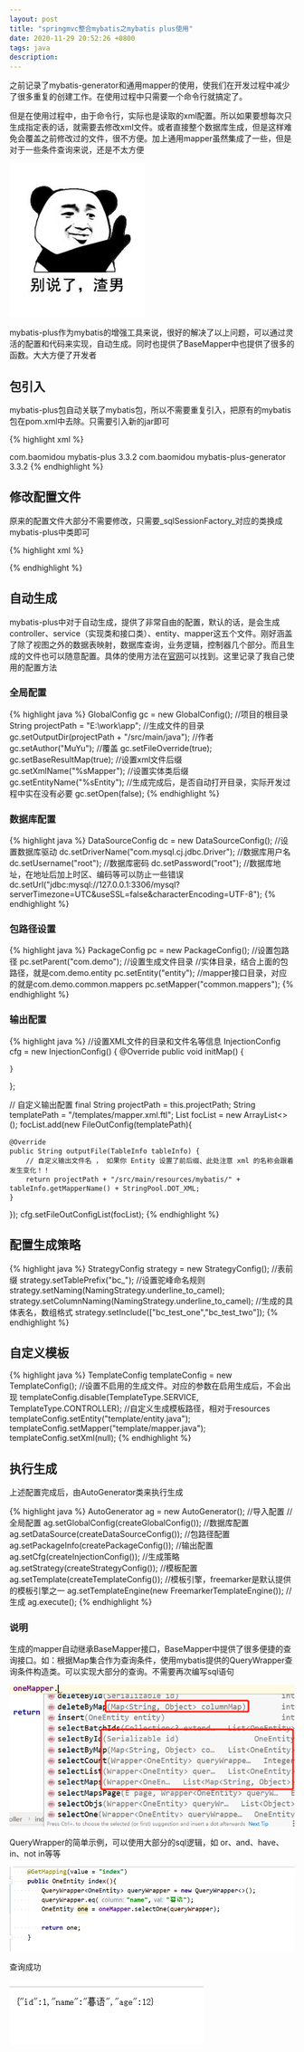 ```yaml
---
layout: post
title: "springmvc整合mybatis之mybatis plus使用"
date: 2020-11-29 20:52:26 +0800
tags: java
description: 
---
```


之前记录了mybatis-generator和通用mapper的使用，使我们在开发过程中减少了很多重复的创建工作。在使用过程中只需要一个命令行就搞定了。

但是在使用过程中，由于命令行，实际也是读取的xml配置。所以如果要想每次只生成指定表的话，就需要去修改xml文件。或者直接整个数据库生成，但是这样难免会覆盖之前修改过的文件，很不方便。加上通用mapper虽然集成了一些，但是对于一些条件查询来说，还是不太方便

![](/images/2020-11-29-1.jpg)

mybatis-plus作为mybatis的增强工具来说，很好的解决了以上问题，可以通过灵活的配置和代码来实现，自动生成。同时也提供了BaseMapper中也提供了很多的函数。大大方便了开发者

## 包引入

mybatis-plus包自动关联了mybatis包，所以不需要重复引入，把原有的mybatis包在pom.xml中去除。只需要引入新的jar即可

{% highlight xml %}
<!-- mybatis-plus -->
<dependency>
  <groupId>com.baomidou</groupId>
  <artifactId>mybatis-plus</artifactId>
  <version>3.3.2</version>
</dependency>
<!-- mybatis-plus代码生成器。自动生成实体、mapper等类 -->
<dependency>
  <groupId>com.baomidou</groupId>
  <artifactId>mybatis-plus-generator</artifactId>
  <version>3.3.2</version>
</dependency>
{% endhighlight %}

## 修改配置文件

原来的配置文件大部分不需要修改，只需要_sqlSessionFactory_对应的类换成mybatis-plus中类即可

{% highlight xml %}
<!-- 替换成mybatisplus中的类 -->
<bean id="sqlSessionFactory" class="com.baomidou.mybatisplus.extension.spring.MybatisSqlSessionFactoryBean">
    <property name="dataSource" ref="dataSource"></property>
    <!-- 映射路径 -->
    <property name="mapperLocations" value="classpath:mapper/*"></property>
</bean>
{% endhighlight %}

## 自动生成

mybatis-plus中对于自动生成，提供了非常自由的配置，默认的话，是会生成controller、service（实现类和接口类）、entity、mapper这五个文件。刚好涵盖了除了视图之外的数据表映射，数据库查询，业务逻辑，控制器几个部分。而且生成的文件也可以随意配置。具体的使用方法在[官网][site]可以找到。这里记录了我自己使用的配置方法

### 全局配置

{% highlight java %}
GlobalConfig gc = new GlobalConfig();
//项目的根目录
String projectPath = "E:\\work\\app";
//生成文件的目录
gc.setOutputDir(projectPath + "/src/main/java");
//作者
gc.setAuthor("MuYu");
//覆盖
gc.setFileOverride(true);
gc.setBaseResultMap(true);
//设置xml文件后缀
gc.setXmlName("%sMapper");
//设置实体类后缀
gc.setEntityName("%sEntity");
//生成完成后，是否自动打开目录，实际开发过程中实在没有必要
gc.setOpen(false);
{% endhighlight %}

### 数据库配置

{% highlight java %}
DataSourceConfig dc = new DataSourceConfig();
//设置数据库驱动
dc.setDriverName("com.mysql.cj.jdbc.Driver");
//数据库用户名
dc.setUsername("root");
//数据库密码
dc.setPassword("root");
//数据库地址，在地址后加上时区、编码等可以防止一些错误
dc.setUrl("jdbc:mysql://127.0.0.1:3306/mysql?serverTimezone=UTC&useSSL=false&characterEncoding=UTF-8");
{% endhighlight %}

### 包路径设置

{% highlight java %}
PackageConfig pc = new PackageConfig();
//设置包路径
pc.setParent("com.demo");
//设置生成文件目录
//实体目录，结合上面的包路径，就是com.demo.entity
pc.setEntity("entity");
//mapper接口目录，对应的就是com.demo.common.mappers
pc.setMapper("common.mappers");
{% endhighlight %}

### 输出配置

{% highlight java %}
//设置XML文件的目录和文件名等信息
InjectionConfig cfg = new InjectionConfig() {
    @Override
    public void initMap() {

    }
};

// 自定义输出配置
final String projectPath = this.projectPath;
String templatePath = "/templates/mapper.xml.ftl";
List<FileOutConfig> focList = new ArrayList<>();
focList.add(new FileOutConfig(templatePath){

    @Override
    public String outputFile(TableInfo tableInfo) {
        // 自定义输出文件名 ， 如果你 Entity 设置了前后缀、此处注意 xml 的名称会跟着发生变化！！
        return projectPath + "/src/main/resources/mybatis/" + tableInfo.getMapperName() + StringPool.DOT_XML;
    }
});
cfg.setFileOutConfigList(focList);
{% endhighlight %}

## 配置生成策略

{% highlight java %}
StrategyConfig strategy = new StrategyConfig();
//表前缀
strategy.setTablePrefix("bc_");
//设置驼峰命名规则
strategy.setNaming(NamingStrategy.underline_to_camel);
strategy.setColumnNaming(NamingStrategy.underline_to_camel);
//生成的具体表名，数组格式
strategy.setInclude(["bc_test_one","bc_test_two"]);
{% endhighlight %}

## 自定义模板

{% highlight java %}
TemplateConfig templateConfig = new TemplateConfig();
//设置不启用的生成文件。对应的参数在启用生成后，不会出现
templateConfig.disable(TemplateType.SERVICE, TemplateType.CONTROLLER);
//自定义生成模板路径，相对于resources
templateConfig.setEntity("template/entity.java");
templateConfig.setMapper("template/mapper.java");
templateConfig.setXml(null);
{% endhighlight %}

## 执行生成

上述配置完成后，由AutoGenerator类来执行生成

{% highlight java %}
AutoGenerator ag = new AutoGenerator();
//导入配置
//全局配置
ag.setGlobalConfig(createGlobalConfig());
//数据库配置
ag.setDataSource(createDataSourceConfig());
//包路径配置
ag.setPackageInfo(createPackageConfig());
//输出配置
ag.setCfg(createInjectionConfig());
//生成策略
ag.setStrategy(createStrategyConfig());
//模板配置
ag.setTemplate(createTemplateConfig());
//模板引擎，freemarker是默认提供的模板引擎之一
ag.setTemplateEngine(new FreemarkerTemplateEngine());
//生成
ag.execute();
{% endhighlight %}

### 说明

生成的mapper自动继承BaseMapper接口，BaseMapper中提供了很多便捷的查询接口。如：根据Map集合作为查询条件，使用mybatis提供的QueryWrapper查询条件构造类。可以实现大部分的查询。不需要再次编写sql语句

![](/images/2020-11-30-1.jpg)

QueryWrapper的简单示例，可以使用大部分的sql逻辑，如 or、and、have、in、not in等等

![](/images/2020-11-30-2.jpg)

查询成功

![](/images/2020-11-30-3.jpg)


[site]: https://baomidou.com/